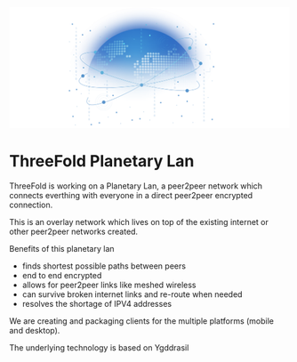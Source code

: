 ![](./img/planetary_lan.png)

# ThreeFold Planetary Lan

ThreeFold is working on a Planetary Lan, a peer2peer network which connects everthing with everyone in a direct peer2peer encrypted connection.

This is an overlay network which lives on top of the existing internet or other peer2peer networks created.

Benefits of this planetary lan

- finds shortest possible paths between peers
- end to end encrypted 
- allows for peer2peer links like meshed wireless
- can survive broken internet links and re-route when needed
- resolves the shortage of IPV4 addresses


We are creating and packaging clients for the multiple platforms (mobile and desktop).

The underlying technology is based on Ygddrasil



